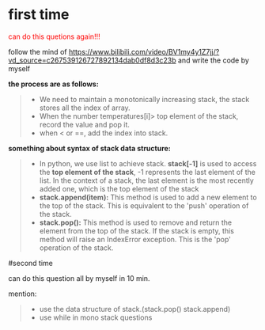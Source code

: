 # first time

<span style="color: red;">can do this quetions again!!!</span>

follow the mind of https://www.bilibili.com/video/BV1my4y1Z7jj/?vd_source=c267539126727892134dab0df8d3c23b and write the code by myself

**the process are as follows:**
>+ We need to maintain a monotonically increasing stack, the stack stores all the index of array.
>+ When the number temperatures[i]> top element of the stack, record the value and pop it.
>+ when < or ==, add the index into stack.

**something about syntax of stack data structure:**
>+ In python, we use list to achieve stack. **stack[-1]** is used to access the **top element of the stack**, -1 represents the last element of the list. In the context of a stack, the last element is the most recently added one, which is the top element of the stack
>+ **stack.append(item):** This method is used to add a new element to the top of the stack. This is equivalent to the 'push' operation of the stack.
>+ **stack.pop():** This method is used to remove and return the element from the top of the stack. If the stack is empty, this method will raise an IndexError exception. This is the 'pop' operation of the stack.

#second time

can do this question all by myself in 10 min.

mention:
>
>+ use the data structure of stack.(stack.pop() stack.append)
>+ use while in mono stack questions